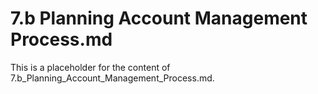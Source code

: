 # 7.b Planning Account Management Process.md

This is a placeholder for the content of 7.b_Planning_Account_Management_Process.md.